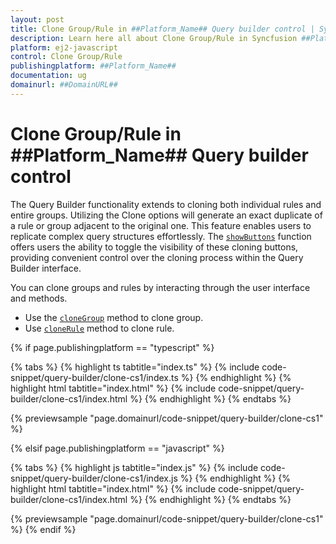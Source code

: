 ```yaml
---
layout: post
title: Clone Group/Rule in ##Platform_Name## Query builder control | Syncfusion
description: Learn here all about Clone Group/Rule in Syncfusion ##Platform_Name## Query builder control of Syncfusion Essential JS 2 and more.
platform: ej2-javascript
control: Clone Group/Rule 
publishingplatform: ##Platform_Name##
documentation: ug
domainurl: ##DomainURL##
---
```


# Clone Group/Rule in ##Platform_Name## Query builder control

The Query Builder functionality extends to cloning both individual rules and entire groups. Utilizing the Clone options will generate an exact duplicate of a rule or group adjacent to the original one. This feature enables users to replicate complex query structures effortlessly. The [`showButtons`](https://ej2.syncfusion.com/documentation/api/query-builder/#showbuttons) function offers users the ability to toggle the visibility of these cloning buttons, providing convenient control over the cloning process within the Query Builder interface.

You can clone groups and rules by interacting through the user interface and methods.

* Use the [`cloneGroup`](https://ej2.syncfusion.com/documentation/api/query-builder/#cloneGroup) method to clone group.
* Use [`cloneRule`](https://ej2.syncfusion.com/documentation/api/query-builder/#cloneRule) method to clone rule.

{% if page.publishingplatform == "typescript" %}

 {% tabs %}
{% highlight ts tabtitle="index.ts" %}
{% include code-snippet/query-builder/clone-cs1/index.ts %}
{% endhighlight %}
{% highlight html tabtitle="index.html" %}
{% include code-snippet/query-builder/clone-cs1/index.html %}
{% endhighlight %}
{% endtabs %}
        
{% previewsample "page.domainurl/code-snippet/query-builder/clone-cs1" %}

{% elsif page.publishingplatform == "javascript" %}

{% tabs %}
{% highlight js tabtitle="index.js" %}
{% include code-snippet/query-builder/clone-cs1/index.js %}
{% endhighlight %}
{% highlight html tabtitle="index.html" %}
{% include code-snippet/query-builder/clone-cs1/index.html %}
{% endhighlight %}
{% endtabs %}

{% previewsample "page.domainurl/code-snippet/query-builder/clone-cs1" %}
{% endif %}